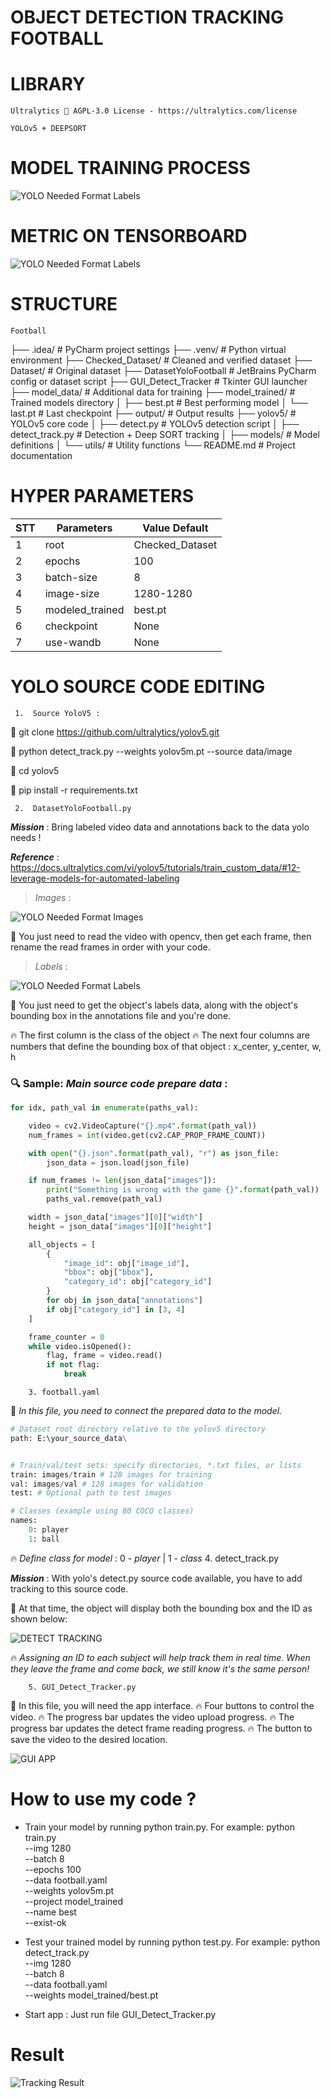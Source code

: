 # OBJECT DETECTION TRACKING FOOTBALL 

# LIBRARY
    Ultralytics 🚀 AGPL-3.0 License - https://ultralytics.com/license
    
    YOLOv5 + DEEPSORT

    
# MODEL TRAINING PROCESS 

![YOLO Needed Format Labels](assets_readme/map.png)

# METRIC ON TENSORBOARD 

![YOLO Needed Format Labels](assets_readme/metric.png)

# STRUCTURE 

    Football
├── .idea/ # PyCharm project settings
├── .venv/ # Python virtual environment
├── Checked_Dataset/ # Cleaned and verified dataset
├── Dataset/ # Original dataset
├── DatasetYoloFootball # JetBrains PyCharm config or dataset script
├── GUI_Detect_Tracker # Tkinter GUI launcher
├── model_data/ # Additional data for training
├── model_trained/ # Trained models directory
│ ├── best.pt # Best performing model
│ └── last.pt # Last checkpoint
├── output/ # Output results
├── yolov5/ # YOLOv5 core code
│ ├── detect.py # YOLOv5 detection script
│ ├── detect_track.py # Detection + Deep SORT tracking
│ ├── models/ # Model definitions
│ └── utils/ # Utility functions
└── README.md # Project documentation



# HYPER PARAMETERS 

|STT|Parameters|Value Default|
|---|----------|-------------|
|1|root|Checked_Dataset|
|2|epochs|100|
|3|batch-size|8|
|4|image-size|1280-1280|
|5|modeled_trained|best.pt|
|6|checkpoint|None|
|7|use-wandb|None|

#   YOLO SOURCE CODE EDITING

     1.  Source YoloV5 : 

:rocket: git clone https://github.com/ultralytics/yolov5.git

:rocket: python detect_track.py --weights yolov5m.pt --source data/image 

:rocket: cd yolov5

:rocket: pip install -r requirements.txt

     2.  DatasetYoloFootball.py 

**_Mission_** : Bring labeled video data and annotations back to the data yolo needs !

**_Reference_** : https://docs.ultralytics.com/vi/yolov5/tutorials/train_custom_data/#12-leverage-models-for-automated-labeling

> _Images_ : 

![YOLO Needed Format Images](assets_readme/images_yolo_need.png)

:rocket: You just need to read the video with opencv, then get each frame, then rename the read frames in order with your code.

> _Labels_ :



![YOLO Needed Format Labels](assets_readme/labels_yolo_need.png)


:rocket: You just need to get the object's labels data, along with the object's bounding box in the annotations file and you're done.

:fire: The first column is the class of the object
:fire: The next four columns are numbers that define the bounding box of that object : x_center, y_center, w, h

### 🔍 Sample: _Main source code prepare data_ : 
```python
for idx, path_val in enumerate(paths_val):

    video = cv2.VideoCapture("{}.mp4".format(path_val))
    num_frames = int(video.get(cv2.CAP_PROP_FRAME_COUNT))

    with open("{}.json".format(path_val), "r") as json_file:
        json_data = json.load(json_file)

    if num_frames != len(json_data["images"]):
        print("Something is wrong with the game {}".format(path_val))
        paths_val.remove(path_val)

    width = json_data["images"][0]["width"]
    height = json_data["images"][0]["height"]

    all_objects = [
        {
            "image_id": obj["image_id"],
            "bbox": obj["bbox"],
            "category_id": obj["category_id"]
        }
        for obj in json_data["annotations"]
        if obj["category_id"] in [3, 4]
    ]

    frame_counter = 0
    while video.isOpened():
        flag, frame = video.read()
        if not flag:
            break


```

        3. football.yaml

:rocket: _In this file, you need to connect the prepared data to the model._

```python
# Dataset root directory relative to the yolov5 directory
path: E:\your_source_data\


# Train/val/test sets: specify directories, *.txt files, or lists
train: images/train # 128 images for training
val: images/val # 128 images for validation
test: # Optional path to test images

# Classes (example using 80 COCO classes)
names:
    0: player
    1: ball

```
:fire: _Define class for model_ : 0 - _player_ | 1 - _class_
        4. detect_track.py

**_Mission_** : With yolo's detect.py source code available, you have to add tracking to this source code.

:rocket: At that time, the object will display both the bounding box and the ID as shown below:

![DETECT TRACKING](assets_readme/tracking.png)

:fire: _Assigning an ID to each subject will help track them in real time. When they leave the frame and come back, we still know it's the same person!_

        5. GUI_Detect_Tracker.py 

:rocket: In this file, you will need the app interface.
:fire: Four buttons to control the video.
:fire: The progress bar updates the video upload progress.
:fire: The progress bar updates the detect frame reading progress.
:fire: The button to save the video to the desired location.


![GUI APP](assets_readme/app.png)


# How to use my code ?

- Train your model by running python train.py. For example: 
python train.py \
  --img 1280 \
  --batch 8 \
  --epochs 100 \
  --data football.yaml \
  --weights yolov5m.pt \
  --project model_trained \
  --name best \
  --exist-ok
- Test your trained model by running python test.py. For example: 
python detect_track.py \
  --img 1280 \
  --batch 8 \
  --data football.yaml \
  --weights model_trained/best.pt

- Start app : Just run file GUI_Detect_Tracker.py 

# Result 

![Tracking Result](assets_readme/result.gif)